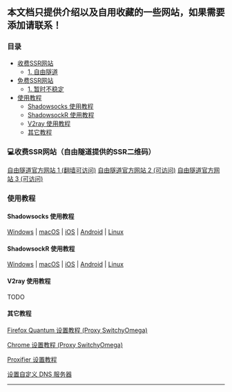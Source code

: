 
本文档只提供介绍以及自用收藏的一些网站，如果需要添加请联系！
---

### 目录

- [收费SSR网站](#收费SSR网站)
	- [1. 自由隧道](#1-自由隧道) 
- [免费SSR网站](#免费SSR网站)
	- [1. 暂时不稳定](#1-自由隧道) 
- [使用教程](#使用教程)
	- [Shadowsocks 使用教程](#shadowsocks-使用教程)
	- [ShadowsockR 使用教程](#shadowsockR-使用教程)
	- [V2ray 使用教程](#v2ray-使用教程)
	- [其它教程](#其它教程)


### 💻收费SSR网站（自由隧道提供的SSR二维码）
[自由隧道官方网站 1 (翻墙可访问)](http://ssr-tunnel.com)
[自由隧道官方网站 2 (可访问)](http://x-tunnel.com)
[自由隧道官方网站 3 (可访问)](http://x-tunnel.com)



### 使用教程

#### Shadowsocks 使用教程

[Windows](SS/2-windows-setup-guide-cn.md)  |  [macOS](SS/3-macos-setup-guide-cn.md)  |  [iOS](SS/4-ios-setup-guide-cn.md)  |  [Android](SS/5-android-setup-guide-cn.md)  |  [Linux](SS/6-linux-setup-guide-cn.md)

#### ShadowsockR 使用教程

[Windows](SSR/11-windows-setup-guide-cn.md)  |  [macOS](SSR/12-macos-setup-guide-cn.md)  |  [iOS](SSR/13-ios-setup-guide-cn.md)  |  [Android](SSR/14-android-setup-guide-cn.md)  |  [Linux](SSR/15-linux-setup-guide-cn.md)

#### V2ray 使用教程

TODO

#### 其它教程

[Firefox Quantum 设置教程 (Proxy SwitchyOmega)](Other/7-1-firefox-setup-guide-cn.md)

[Chrome 设置教程 (Proxy SwitchyOmega) ](Other/7-2-chrome-setup-guide-cn.md)  

[Proxifier 设置教程](Other/8-proxifier-settings.md)

[设置自定义 DNS 服务器](Other/9-dns-setup-guide-cn.md)

---

